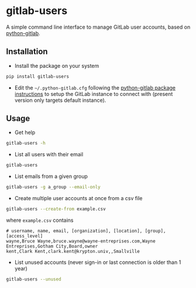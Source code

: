# gitlab-users

A simple command line interface to manage GitLab user accounts, based on [python-gitlab](https://github.com/python-gitlab/python-gitlab).

## Installation

* Install the package on your system

```sh
pip install gitlab-users
```

* Edit the `~/.python-gitlab.cfg` following the [python-gitlab package instructions](http://python-gitlab.readthedocs.io/en/stable/cli.html) to setup the GitLab instance to connect with (present version only targets default instance).

## Usage

* Get help

```sh
gitlab-users -h
```

* List all users with their email

```sh
gitlab-users
```

* List emails from a given group

```sh
gitlab-users -g a_group --email-only
```

* Create multiple user accounts at once from a csv file

```sh
gitlab-users --create-from example.csv
```

where `example.csv` contains

```csv
# username, name, email, [organization], [location], [group], [access_level]
wayne,Bruce Wayne,bruce.wayne@wayne-entreprises.com,Wayne Entreprises,Gotham City,Board,owner
kent,Clark Kent,clark.kent@krypton.univ,,Smallville
```

* List unused accounts (never sign-in or last connection is older than 1 year)

```sh
gitlab-users --unused
```
